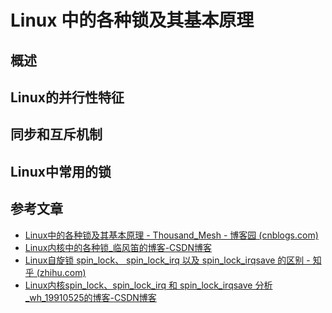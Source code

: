 # Linux 中的各种锁及其基本原理

## 概述

## Linux的并行性特征

## 同步和互斥机制

## Linux中常用的锁

## 参考文章

* [Linux中的各种锁及其基本原理 - Thousand_Mesh - 博客园 (cnblogs.com)](https://www.cnblogs.com/TMesh/p/11730847.html)
* [Linux内核中的各种锁_临风笛的博客-CSDN博客](https://blog.csdn.net/godleading/article/details/78259842)
* [Linux自旋锁 spin_lock、 spin_lock_irq 以及 spin_lock_irqsave 的区别 - 知乎 (zhihu.com)](https://zhuanlan.zhihu.com/p/371721341)
* [Linux内核spin_lock、spin_lock_irq 和 spin_lock_irqsave 分析_wh_19910525的博客-CSDN博客](https://blog.csdn.net/wh_19910525/article/details/11536279)